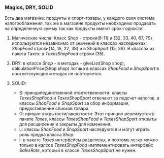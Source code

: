 ###  Magics, DRY, SOLID

Есть два магазина: продукты и спорт-товары, у каждого своя система налогооблажения, так же в магазине продукты необходимо продавать на определенную сумму так как продукты имеют срок-годности.

1. Магические числа: Класс *Shop* - строки(6-11) и (32, 33, 40, 67, 79) используются независимо от значений в классах наследниках: *ShopFood* строки(14, 19, 22, 38) и в ShopSport (15, 29).
В классах из пакета Taxes: в *TaxesShopFood* строки (35).

2. DRY: в классе *Shop* - в методах - giveList(Shop shop), calculationPrice(Shop shop) логика в классах *ShopFood* и  *ShopSport* в соответсвующих методах не повторяется.
   
3. SOLID: 
   - S: принципединственной ответственности: классы *TaxesShopFood*  и *TaxesShopSport*  отвечают за подсчет налогов, а классы *ShopFood* и  *ShopSport* за сбор информации, предоставление списков товара.
   - О: прицип открытости/закрытости: Этот принцип реализуется в пакете *Taxes*, классы *TaxesShopFood*  и *TaxesShopSport*  открыты для расширения и закрыты для изменения.
   - L: классы *ShopFood* и  *ShopSport* наследуются и могут играть роль предка класса *Shop*
   - I: в пакете *Taxes* интерфейсы разделены, и поэтому легко можно только в калссе *TaxesShopFood* имплементировать интерфейс *SalesRate*, который в классе *TaxesShopSport* не нужен. 
  
  

